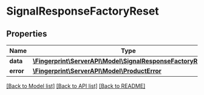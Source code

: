 # SignalResponseFactoryReset

## Properties
Name | Type | Description | Notes
------------ | ------------- | ------------- | -------------
**data** | [**\Fingerprint\ServerAPI\Model\SignalResponseFactoryResetData**](SignalResponseFactoryResetData.md) |  | [optional] 
**error** | [**\Fingerprint\ServerAPI\Model\ProductError**](ProductError.md) |  | [optional] 

[[Back to Model list]](../../README.md#documentation-for-models) [[Back to API list]](../../README.md#documentation-for-api-endpoints) [[Back to README]](../../README.md)

